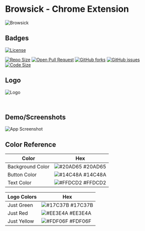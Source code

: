
# Browsick - Chrome Extension



![Browsick](https://1.bp.blogspot.com/-H96SyS5MJfU/YS5zlQrNoVI/AAAAAAAAjWs/UL8DS6zMY4kDAlLynbRzycFLbOp6FbPCQCLcBGAsYHQ/s1112/X%2B-%2B3.png)

## Badges
[![License](https://img.shields.io/badge/License-Apache%202.0-blue.svg)](https://github.com/theriyazo/Browsick-Chrome-Extension/blob/master/LICENSE)

[![Repo Size](https://img.shields.io/github/repo-size/theriyazo/Browsick-Chrome-Extension)]()
[![Open Pull Request](https://img.shields.io/bitbucket/pr/theriyazo/Browsick-Chrome-Extension)]()
[![GitHub forks](https://img.shields.io/github/forks/theriyazo/Browsick-Chrome-Extension)](https://github.com/theriyazo/Browsick-Chrome-Extension/network)
[![GitHub issues](https://img.shields.io/github/issues/theriyazo/Browsick-Chrome-Extension)](https://github.com/theriyazo/Browsick-Chrome-Extension/issues)
[![Code Size](https://img.shields.io/github/languages/code-size/theriyazo/Browsick-Chrome-Extension)]()

  
## Logo
![Logo](https://1.bp.blogspot.com/-zREyH3fHO2k/YS5wyXAh-iI/AAAAAAAAjWY/Z45p36I9BGsai6fG8KqGrFxEZPCZn745gCLcBGAsYHQ/s812/X%2B-%2B2.png)

<br/>
    
## Demo/Screenshots

![App Screenshot](https://1.bp.blogspot.com/-90jLvrLy170/YS5wyWVIJEI/AAAAAAAAjWU/8gwJ86eQSWcrbdRcK5EDlexfZnyDEU6bACLcBGAsYHQ/s812/X%2B-%2B1.png)


  ## Color Reference

| Color             | Hex                                                                |
| ----------------- | ------------------------------------------------------------------ |
| Background Color | ![#20AD65](https://via.placeholder.com/10/20AD65?text=+) #20AD65 |
| Button Color | ![#14C48A](https://via.placeholder.com/10/14C48A?text=+) #14C48A |
| Text Color | ![#FFDCD2](https://via.placeholder.com/10/FFDCD2?text=+) #FFDCD2 |

| Logo Colors             | Hex                                                                |
| ----------------- | ------------------------------------------------------------------ |
| Just Green | ![#17C37B](https://via.placeholder.com/10/17C37B?text=+) #17C37B |
| Just Red | ![#EE3E4A](https://via.placeholder.com/10/EE3E4A?text=+) #EE3E4A |
| Just Yellow | ![#FDF06F](https://via.placeholder.com/10/FDF06F?text=+) #FDF06F |
